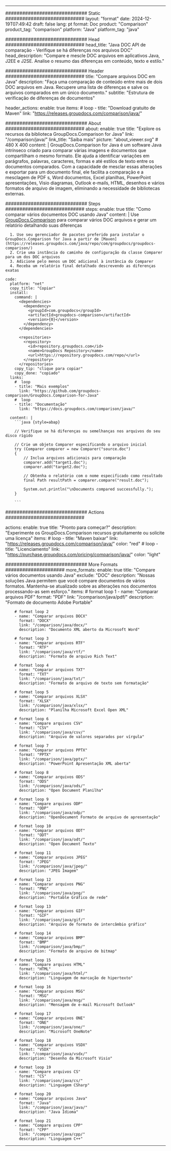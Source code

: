 
---
############################# Static ############################
layout: "format"
date:  2024-12-19T07:49:42
draft: false
lang: pt
format: Doc
product: "Comparison"
product_tag: "comparison"
platform: "Java"
platform_tag: "java"

############################# Head ############################
head_title: "Java DOC API de comparação - Verifique se há diferenças nos arquivos DOC"
head_description: "Compare e mescle DOC arquivos em aplicativos Java, J2EE e J2SE. Analise o resumo das diferenças em conteúdo, texto e estilo."

############################# Header ############################
title: "Compare arquivos DOC em Java" 
description: "Faça uma comparação de conteúdo entre mais de dois DOC arquivos em Java. Recupere uma lista de diferenças e salve os arquivos comparados em um único documento."
subtitle: "Estrutura de verificação de diferenças de documentos" 

header_actions:
  enable: true
  items:
    #  loop
    - title: "Download gratuito de Maven"
      link: "https://releases.groupdocs.com/comparison/java/"
      
############################# About ############################
about:
    enable: true
    title: "Explore os recursos da biblioteca GroupDocs.Comparison for Java"
    link: "/comparison/java/"
    link_title: "Saiba mais"
    picture: "about_viewer.svg" # 480 X 400
    content: |
       GroupDocs.Comparison for Java é um software Java intrínseco criado para comparar várias imagens e documentos que compartilham o mesmo formato. Ele ajuda a identificar variações em parágrafos, palavras, caracteres, formas e até estilos de texto entre os documentos comparados. Com a capacidade de mesclar essas alterações e exportar para um documento final, ele facilita a comparação e a mesclagem de PDF s, Word documentos, Excel planilhas, PowerPoint apresentações, Visio diagramas, Outlook e-mails, HTML, desenhos e vários formatos de arquivo de imagem, eliminando a necessidade de bibliotecas externas.

############################# Steps ############################
steps:
    enable: true
    title: "Como comparar vários documentos DOC usando Java"
    content: |
      Use [GroupDocs.Comparison](https://products.groupdocs.com/comparison/java/) para comparar vários DOC arquivos e gerar um relatório detalhando suas diferenças
      
      1. Use seu gerenciador de pacotes preferido para instalar o GroupDocs.Comparison for Java a partir de [Maven](https://releases.groupdocs.com/java/repo/com/groupdocs/groupdocs-comparison/)
      2. Crie uma instância do caminho de configuração da classe Comparer para um dos DOC arquivos
      3. Adicione pelo menos um DOC adicional à instância do Comparer
      4. Receba um relatório final detalhado descrevendo as diferenças exatas
   
    code:
      platform: "net"
      copy_title: "Copiar"
      install:
        command: |
          <dependencies>
            <dependency>
              <groupId>com.groupdocs</groupId>
              <artifactId>groupdocs-comparison</artifactId>
              <version>{0}</version>
            </dependency>
          </dependencies>

          <repositories>
            <repository>
              <id>repository.groupdocs.com</id>
              <name>GroupDocs Repository</name>
              <url>https://repository.groupdocs.com/repo/</url>
            </repository>
          </repositories>
        copy_tip: "clique para copiar"
        copy_done: "copiado"
      links:
        #  loop
        - title: "Mais exemplos"
          link: "https://github.com/groupdocs-comparison/GroupDocs.Comparison-for-Java"
        #  loop
        - title: "Documentação"
          link: "https://docs.groupdocs.com/comparison/java/"
          
      content: |
        ```java {style=abap}

        // Verifique se há diferenças ou semelhanças nos arquivos do seu disco rígido

        // Crie um objeto Comparer especificando o arquivo inicial
        try (Comparer comparer = new Comparer("source.doc") 
        {
            // Inclua arquivos adicionais para comparação
        	comparer.add("target1.doc");
            comparer.add("target2.doc");

            // Obtenha o relatório com o nome especificado como resultado
            final Path resultPath = comparer.compare("result.doc"); 

            System.out.println("\nDocuments compared successfully.");
        }
        
        ```            

############################# Actions ############################

actions:
  enable: true
  title: "Pronto para começar?"
  description: "Experimente os GroupDocs.Comparison recursos gratuitamente ou solicite uma licença"
  items:
    #  loop
    - title: "Maven baixar"
      link: "https://releases.groupdocs.com/comparison/java/"
      color: "red"
        #  loop
    - title: "Licenciamento"
      link: "https://purchase.groupdocs.com/pricing/comparison/java/"
      color: "light"


############################# More Formats #####################
more_formats:
    enable: true
    title: "Compare vários documentos usando Java"
    exclude: "DOC"
    description: "Nossas soluções Java permitem que você compare documentos de vários formatos. Mantenha-se atualizado sobre as alterações nos documentos processando-as sem esforço."
    items: 
        # format loop 1
        - name: "Comparar arquivos PDF"
          format: "PDF"
          link: "/comparison/java/pdf/"
          description: "Formato de documento Adobe Portable"

        # format loop 2
        - name: "Comparar arquivos DOCX"
          format: "DOCX"
          link: "/comparison/java/docx/"
          description: "Documento XML aberto da Microsoft Word"

        # format loop 3
        - name: "Comparar arquivos RTF"
          format: "RTF"
          link: "/comparison/java/rtf/"
          description: "Formato de arquivo Rich Text"

        # format loop 4
        - name: "Comparar arquivos TXT"
          format: "TXT"
          link: "/comparison/java/txt/"
          description: "Formato de arquivo de texto sem formatação"

        # format loop 5
        - name: "Comparar arquivos XLSX"
          format: "XLSX"
          link: "/comparison/java/xlsx/"
          description: "Planilha Microsoft Excel Open XML"

        # format loop 6
        - name: "Compare arquivos CSV"
          format: "CSV"
          link: "/comparison/java/csv/"
          description: "Arquivo de valores separados por vírgula"

        # format loop 7
        - name: "Comparar arquivos PPTX"
          format: "PPTX"
          link: "/comparison/java/pptx/"
          description: "PowerPoint Apresentação XML aberta"

        # format loop 8
        - name: "Comparar arquivos ODS"
          format: "ODS"
          link: "/comparison/java/ods/"
          description: "Open Document Planilha"

        # format loop 9
        - name: "Compare arquivos ODP"
          format: "ODP"
          link: "/comparison/java/odp/"
          description: "OpenDocument Formato de arquivo de apresentação"

        # format loop 10
        - name: "Comparar arquivos ODT"
          format: "ODT"
          link: "/comparison/java/odt/"
          description: "Open Document Texto"

        # format loop 11
        - name: "Comparar arquivos JPEG"
          format: "JPEG"
          link: "/comparison/java/jpeg/"
          description: "JPEG Imagem"

        # format loop 12
        - name: "Comparar arquivos PNG"
          format: "PNG"
          link: "/comparison/java/png/"
          description: "Portable Gráfico de rede"

        # format loop 13
        - name: "Comparar arquivos GIF"
          format: "GIF"
          link: "/comparison/java/gif/"
          description: "Arquivo de formato de intercâmbio gráfico"

        # format loop 14
        - name: "Comparar arquivos BMP"
          format: "BMP"
          link: "/comparison/java/bmp/"
          description: "Formato de arquivo de bitmap"

        # format loop 15
        - name: "Compare arquivos HTML"
          format: "HTML"
          link: "/comparison/java/html/"
          description: "Linguagem de marcação de hipertexto"

        # format loop 16
        - name: "Comparar arquivos MSG"
          format: "MSG"
          link: "/comparison/java/msg/"
          description: "Mensagem de e-mail Microsoft Outlook"

        # format loop 17
        - name: "Comparar arquivos ONE"
          format: "ONE"
          link: "/comparison/java/one/"
          description: "Microsoft OneNote"

        # format loop 18
        - name: "Comparar arquivos VSDX"
          format: "VSDX"
          link: "/comparison/java/vsdx/"
          description: "Desenho da Microsoft Visio"

        # format loop 19
        - name: "Compare arquivos CS"
          format: "CS"
          link: "/comparison/java/cs/"
          description: "Linguagem CSharp"

        # format loop 20
        - name: "Comparar arquivos Java"
          format: "Java"
          link: "/comparison/java/java/"
          description: "Java Idioma"
          
        # format loop 21
        - name: "Compare arquivos CPP"
          format: "CPP"
          link: "/comparison/java/cpp/"
          description: "Linguagem C++"
---